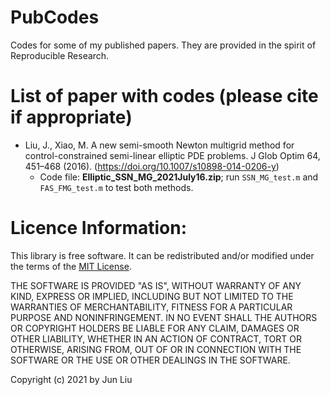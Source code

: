 # PubCodes
Codes for some of my published papers. They are provided in the spirit of Reproducible Research.

# List of paper with codes (please cite if appropriate)
- Liu, J., Xiao, M. A new semi-smooth Newton multigrid method for control-constrained semi-linear elliptic PDE problems. J Glob Optim 64, 451–468 (2016). (https://doi.org/10.1007/s10898-014-0206-y) 
  - Code file: **Elliptic_SSN_MG_2021July16.zip**; run `SSN_MG_test.m` and `FAS_FMG_test.m` to test both methods.


# Licence Information: 

This library is free software. 
It can be redistributed and/or modified under the terms of the [MIT License](https://opensource.org/licenses/MIT).

THE SOFTWARE IS PROVIDED "AS IS", WITHOUT WARRANTY OF ANY KIND, EXPRESS OR IMPLIED, 
INCLUDING BUT NOT LIMITED TO THE WARRANTIES OF MERCHANTABILITY, FITNESS FOR A PARTICULAR PURPOSE AND NONINFRINGEMENT. 
IN NO EVENT SHALL THE AUTHORS OR COPYRIGHT HOLDERS BE LIABLE FOR ANY CLAIM, DAMAGES OR OTHER LIABILITY, 
WHETHER IN AN ACTION OF CONTRACT, TORT OR OTHERWISE, ARISING FROM, OUT OF OR IN CONNECTION WITH THE SOFTWARE 
OR THE USE OR OTHER DEALINGS IN THE SOFTWARE.

Copyright (c) 2021 by Jun Liu

